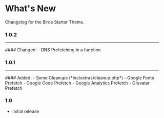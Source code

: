 # What's New
Changelog for the Birds Starter Theme.

### 1.0.2
<hr />
#### Changed:
- DNS Prefetching in a function

### 1.0.1
<hr />
#### Added:
- Some Cleanups (*inc/extras/cleanup.php*)
- Google Fonts Prefetch
- Google Code Prefetch
- Google Analytics Prefetch
- Gravatar Prefetch

### 1.0

- Initial release